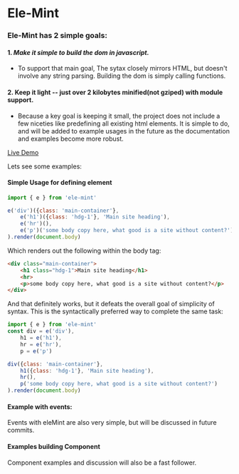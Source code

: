 # Ele-Mint

### Ele-Mint has 2 simple goals: 
#### 1. *Make it simple to build the dom in javascript.*
 * To support that main goal, The sytax closely mirrors HTML, but doesn't involve any string parsing. Building the dom is simply calling functions.
#### 2. Keep it light -- just over 2 kilobytes minified(not gziped) with module support.
  * Because a key goal is keeping it small, the project does not include a few niceties like predefining all existing html elements.  It is simple to do, and will be added to example usages in the future as the documentation and examples become more robust.

[Live Demo](https://alantheprice.github.io/ele-mint/)

Lets see some examples:  

#### Simple Usage for defining element
```javascript
import { e } from 'ele-mint'

e('div')({class: 'main-container'},
    e('h1')({class: 'hdg-1'}, 'Main site heading'),
    e('hr')(),
    e('p')('some body copy here, what good is a site without content?')
).render(document.body)

```
Which renders out the following within the body tag:
```html
<div class="main-container">
    <h1 class="hdg-1">Main site heading</h1>
    <hr>
    <p>some body copy here, what good is a site without content?</p>
</div>

```
And that definitely works, but it defeats the overall goal of simplicity of syntax.
This is the syntactically preferred way to complete the same task:
```javascript
import { e } from 'ele-mint'
const div = e('div'),
    h1 = e('h1'),
    hr = e('hr'),
    p = e('p')

div({class: 'main-container'},
    h1({class: 'hdg-1'}, 'Main site heading'),
    hr(),
    p('some body copy here, what good is a site without content?')
).render(document.body)
```

#### Example with events: 
Events with eleMint are also very simple, but will be discussed in future commits.

#### Examples building Component 
Component examples and discussion will also be a fast follower.


